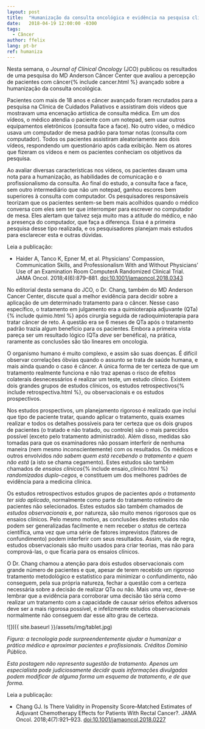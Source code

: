 ```yaml
---
layout: post
title:  "Humanização da consulta oncológica e evidência na pesquisa clínica"
date:   2018-04-19 12:00:00 -0300
tags:
  - Câncer
author: ffelix
lang: pt-br
ref: humaniza
---
```


Nesta semana, o _Journal of Clinical Oncology_ (JCO) publicou os resultados de uma pesquisa do MD Anderson Câncer Center que avaliou a percepção de pacientes com câncer{% include cancer.html %} avançado sobre a humanização da consulta oncológica.
<!--more-->

Pacientes com mais de 18 anos e câncer avançado foram recrutados para a pesquisa na Clinica de Cuidados Paliativos e assistiram dois vídeos que mostravam uma encenação artística de consulta médica. Em um dos vídeos, o médico atendia o paciente com um notepad, sem usar outros equipamentos eletrônicos (consulta face a face). No outro vídeo, o médico usava um computador de mesa padrão para tomar notas (consulta com computador). Todos os pacientes assistiram aleatoriamente aos dois vídeos, respondendo um questionário após cada exibição. Nem os atores que fizeram os vídeos e nem os pacientes conheciam os objetivos da pesquisa.

Ao avaliar diversas características nos vídeos, os pacientes davam uma nota para a humanização, as habilidades de comunicação e o profissionalismo da consulta. Ao final do estudo, a consulta face a face, sem outro intermediário que não um notepad, ganhou escores bem superiores à consulta com computador. Os pesquisadores responsáveis teorizam que os pacientes sentem-se bem mais acolhidos quando o médico conversa com eles sem ter que interromper para escrever no computador de mesa. Eles alertam que talvez seja muito mas a atitude do médico, e não a presença do computador, que faça a diferença. Essa é a primeira pesquisa desse tipo realizada, e os pesquisadores planejam mais estudos para esclarecer esta e outras dúvidas.

Leia a publicação:
- Haider A, Tanco K, Epner M, et al. Physicians’ Compassion, Communication Skills, and Professionalism With and Without Physicians’ Use of an Examination Room ComputerA Randomized Clinical Trial. JAMA Oncol. 2018;4(6):879–881. [doi:10.1001/jamaoncol.2018.0343](https://doi.org/10.1001/jamaoncol.2018.0343)

No editorial desta semana do JCO, o Dr. Chang, também do MD Anderson Cancer Center, discute qual a melhor evidência para decidir sobre a aplicação de um determinado tratamento para o câncer. Nesse caso específico, o tratamento em julgamento era a quimioterapia adjuvante (QTa){% include quimio.html %} após cirurgia seguida de radioquimioterapia para tratar câncer de reto. A questão era se 6 meses de QTa após o tratamento padrão trazia algum benefício para os pacientes. Embora a primeira vista pareça ser um resultado lógico (QTa _deve_ ser benéfica), na prática, raramente as conclusões são tão lineares em oncologia.

O organismo humano é muito complexo, e assim são suas doenças. É difícil observar correlações óbvias quando o assunto se trata de saúde humana, e mais ainda quando o caso é câncer. A única forma de ter certeza de que um tratamento realmente funciona e não traz apenas o risco de efeitos colaterais desnecessários é realizar um teste, um estudo clínico. Existem dois grandes grupos de estudos clínicos, os estudos retrospectivos{% include retrospectiva.html %}, ou observacionais e os estudos prospectivos.

Nos estudos prospectivos, um planejamento rigoroso é realizado que inclui que tipo de paciente tratar, quando aplicar o tratamento, quais exames realizar e todos os detalhes possíveis para ter certeza que os dois grupos de pacientes (o tratado e não tratado, ou controle) são o mais parecidos possível (exceto pelo tratamento administrado). Além disso, medidas são tomadas para que os examinadores não possam interferir de nenhuma maneira (nem mesmo inconscientemente) com os resultados. Os médicos e outros envolvidos _não sabem quem está recebendo o tratamento e quem não está_ (a isto se chama cegamento). Estes estudos são também chamados de _ensaios clínicos_{% include ensaio_clinico.html %} _randomizados duplo-cegos_, e constituem um dos melhores padrões de evidência para a medicina clinica.

Os estudos retrospectivos estudos grupos de pacientes _após o tratamento ter sido aplicado_, normalmente como parte do tratamento rotineiro de pacientes não selecionados. Estes estudos são também chamados de _estudos observacionais_ e, por natureza, são muito menos rigorosos que os ensaios clínicos. Pelo mesmo motivo, as conclusões destes estudos não podem ser generalizadas facilmente e nem receber o _status_ de certeza científica, uma vez que uma série de fatores imprevistos (fatores de confundimento) podem interferir com seus resultados. Assim, via de regra, estudos observacionais são muito usados para criar teorias, mas não para comprová-las, o que ficaria para os ensaios clínicos.

O Dr. Chang chamou a atenção para dois estudos observacionais com grande número de pacientes e que, apesar de terem recebido um rigoroso tratamento metodológico e estatístico para minimizar o confundimento, não conseguem, pela sua própria natureza, fechar a questão com a certeza necessária sobre a decisão de realizar QTa ou não. Mais uma vez, deve-se lembrar que a evidência para corroborar uma decisão tão séria como realizar um tratamento com a capacidade de causar sérios efeitos adversos deve ser a mais rigorosa possível, e infelizmente estudos observacionais normalmente não conseguem dar esse alto grau de certeza.

![]({{ site.baseurl }}/assets/img/tablet.jpg)

*Figura: a tecnologia pode surpreendentemente ajudar a humanizar a prática médica e aproximar pacientes e profissionais. Créditos Domínio Público.*

_Esta postagem não representa sugestão de tratamento. Apenas um especialista pode judiciosamente decidir quais informações divulgadas podem modificar de alguma forma um esquema de tratamento, e de que forma._

Leia a publicação:
- Chang GJ. Is There Validity in Propensity Score–Matched Estimates of Adjuvant Chemotherapy Effects for Patients With Rectal Cancer?. JAMA Oncol. 2018;4(7):921–923. [doi:10.1001/jamaoncol.2018.0227](https://doi.org/10.1001/jamaoncol.2018.0227)
